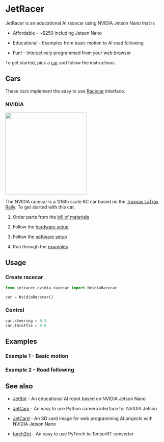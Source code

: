 # JetRacer

JetRacer is an educational AI racecar using NVIDIA Jetson Nano that is

* Affordable - ~$250 including Jetson Nano

* Educational - Examples from basic motion to AI road following
* Fun! - Interactively programmed from your web browser

To get started, pick a [car](#cars) and follow the instructions.

## Cars

These cars implement the easy to use [Racecar](jetracer/racecar.py) interface.  

### NVIDIA

<img src="https://lh3.googleusercontent.com/NKCZUpv25TTaZ4PFVbxIUZkzVP7l90xhGrmiXJo4R6edUQnWp5coYkM7J1T9pZOnHM6KyhmdxXwpsn7or_8r--yNva_fPAdjZnqdNU3_NUSK7iGxqFzQ0Ucjb0F4WucMUg4MRYOJ5so" height=256>

The NVIDIA racecar is a 1/18th scale RC car based on the [Traxxas LaTrax Rally](https://www.hobbytown.com/traxxas-latrax-rally-1-18-4wd-rtr-rally-racer-orange-tra75054-5-orng/p630139).  To get started with this car,

1. Order parts from the [bill of materials](docs/nvidia_racecar/bill_of_materials.md)

2. Follow the [hardware setup](docs/nvidia_racecar/hardware_setup.md)
3. Follow the [software setup](docs/nvidia_racecar/software_setup.md)
4. Run through the [examples](docs/nvidia_racecar/examples.md)

## Usage

### Create racecar

```python
from jetracer.nvidia_racecar import NvidiaRacecar

car = NvidiaRacecar()
```

### Control

```python
car.steering = 0.3
car.throttle = 0.6
```

## Examples

### Example 1 - Basic motion

### Example 2 - Road following

## See also

* [JetBot](http://github.com/NVIDIA-AI-IOT/jetbot) - An educational AI robot based on NVIDIA Jetson Nano

* [JetCam](http://github.com/NVIDIA-AI-IOT/jetcam) - An easy to use Python camera interface for NVIDIA Jetson
* [JetCard](http://github.com/NVIDIA-AI-IOT/jetcard) - An SD card image for web programming AI projects with NVIDIA Jetson Nano
* [torch2trt](http://github.com/NVIDIA-AI-IOT/torch2trt) - An easy to use PyTorch to TensorRT converter
